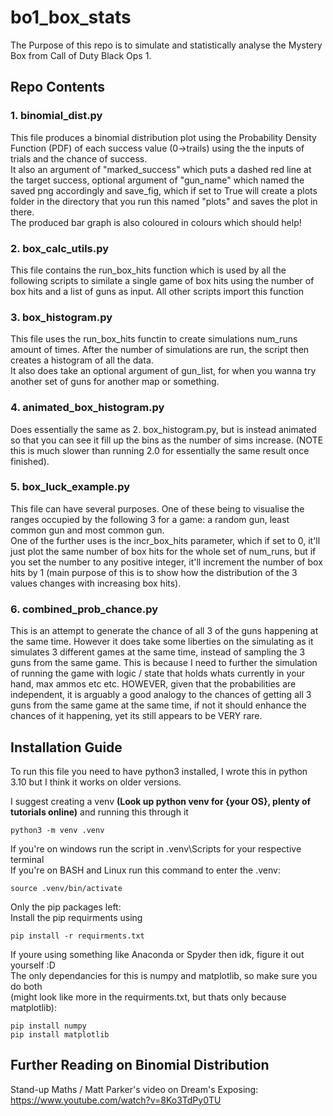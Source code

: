 # bo1_box_stats
The Purpose of this repo is to simulate and statistically analyse the Mystery Box from Call of Duty Black Ops 1.

## Repo Contents
### 1. binomial_dist.py
This file produces a binomial distribution plot using the Probability Density Function (PDF) of each success value (0->trails) using the the inputs of trials and the chance of success. <br> 
It also an argument of "marked_success" which puts a dashed red line at the target success, optional argument of  "gun_name" which named the saved png accordingly and save_fig, which if set to True will create a plots folder in the directory that you run this named "plots" and saves the plot in there.<br>
The produced bar graph is also coloured in colours which should help!
### 2. box_calc_utils.py
This file contains the run_box_hits function which is used by all the following scripts to similate a single game of box hits using the number of box hits and a list of guns as input. All other scripts import this function
### 3. box_histogram.py
This file uses the run_box_hits functin to create simulations num_runs amount of times. After the number of simulations are run, the script then creates a histogram of all the data.<br>
It also does take an optional argument of gun_list, for when you wanna try another set of guns for another map or something. 
### 4. animated_box_histogram.py
Does essentially the same as 2. box_histogram.py, but is instead animated so that you can see it fill up the bins as the number of sims increase. (NOTE this is much slower than running 2.0 for essentially the same result once finished).
### 5. box_luck_example.py
This file can have several purposes. One of these being to visualise the ranges occupied by the following 3 for a game: a random gun, least common gun and most common gun.<br>
One of the further uses is the incr_box_hits parameter, which if set to 0, it'll just plot the same number of box hits for the whole set of num_runs, but if you set the number to any positive integer, it'll increment the number of box hits by 1 (main purpose of this is to show how the distribution of the 3 values changes with increasing box hits).
### 6. combined_prob_chance.py
This is an attempt to generate the chance of all 3 of the guns happening at the same time. However it does take some liberties on the simulating as it simulates 3 different games at the same time, instead of sampling the 3 guns from the same game. This is because I need to further the simulation of running the game with logic / state that holds whats currently in your hand, max ammos etc etc.
HOWEVER, given that the probabilities are independent, it is arguably a good analogy to the chances of getting all 3 guns from the same game at the same time, if not it should enhance the chances of it happening, yet its still appears to be VERY rare.


## Installation Guide
To run this file you need to have python3 installed, I wrote this in python 3.10 but I think it works on older versions.


I suggest creating a venv **(Look up python venv for {your OS},
 plenty of tutorials online)** and running this through it
```
python3 -m venv .venv
```
If you're on windows run the script in \.venv\Scripts for your respective terminal<br>
If you're on BASH and Linux run this command to enter the .venv:
```
source .venv/bin/activate
```
Only the pip packages left: <br>
Install the pip requirments using 
```
pip install -r requirments.txt
```

If youre using something like Anaconda or Spyder then idk, figure it out yourself :D <br>
The only dependancies for this is numpy and matplotlib, so make sure you 
do both <br>(might look like more in the requirments.txt, but thats only because matplotlib):
```
pip install numpy
pip install matplotlib
```
## Further Reading on Binomial Distribution
Stand-up Maths / Matt Parker's video on Dream's Exposing:<br>
https://www.youtube.com/watch?v=8Ko3TdPy0TU

